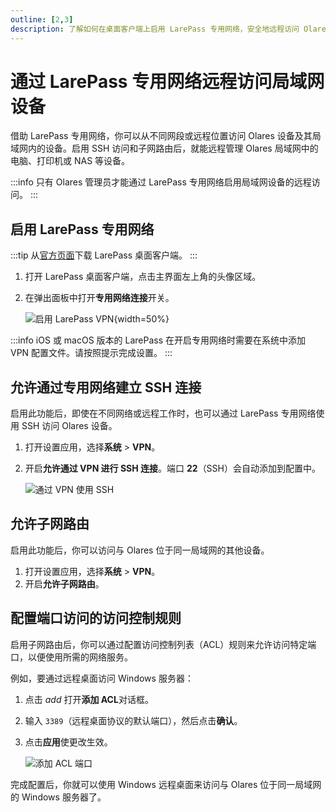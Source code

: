 ```yaml
---
outline: [2,3]
description: 了解如何在桌面客户端上启用 LarePass 专用网络，安全地远程访问 Olares 及其局域网设备。
---
```

# 通过 LarePass 专用网络远程访问局域网设备

借助 LarePass 专用网络，你可以从不同网段或远程位置访问 Olares 设备及其局域网内的设备。启用 SSH 访问和子网路由后，就能远程管理 Olares 局域网中的电脑、打印机或 NAS 等设备。

:::info
只有 Olares 管理员才能通过 LarePass 专用网络启用局域网设备的远程访问。
:::

## 启用 LarePass 专用网络

:::tip
从[官方页面](https://www.joinolares.cn/larepass)下载 LarePass 桌面客户端。
:::

1. 打开 LarePass 桌面客户端，点击主界面左上角的头像区域。
2. 在弹出面板中打开**专用网络连接**开关。

   ![启用 LarePass VPN](/images/zh/manual/tasks/enable-larepass-vpn-desktop.png#bordered){width=50%}


:::info
iOS 或 macOS 版本的 LarePass 在开启专用网络时需要在系统中添加 VPN 配置文件。请按照提示完成设置。
:::

## 允许通过专用网络建立 SSH 连接
启用此功能后，即使在不同网络或远程工作时，也可以通过 LarePass 专用网络使用 SSH 访问 Olares 设备。

1. 打开设置应用，选择**系统** > **VPN**。
2. 开启**允许通过 VPN 进行 SSH 连接**。端口 **22**（SSH）会自动添加到配置中。

   ![通过 VPN 使用 SSH](/images/zh/manual/tasks/ssh-via-vpn.png#bordered)

## 允许子网路由
启用此功能后，你可以访问与 Olares 位于同一局域网的其他设备。

1. 打开设置应用，选择**系统** > **VPN**。
2. 开启**允许子网路由**。

## 配置端口访问的访问控制规则
启用子网路由后，你可以通过配置访问控制列表（ACL）规则来允许访问特定端口，以便使用所需的网络服务。

例如，要通过远程桌面访问 Windows 服务器：
1. 点击 <i class="material-symbols-outlined">add</i> 打开**添加 ACL**对话框。
2. 输入 `3389`（远程桌面协议的默认端口），然后点击**确认**。
3. 点击**应用**使更改生效。

   ![添加 ACL 端口](/images/zh/manual/tasks/add-acl-port.png#bordered)

完成配置后，你就可以使用 Windows 远程桌面来访问与 Olares 位于同一局域网的 Windows 服务器了。